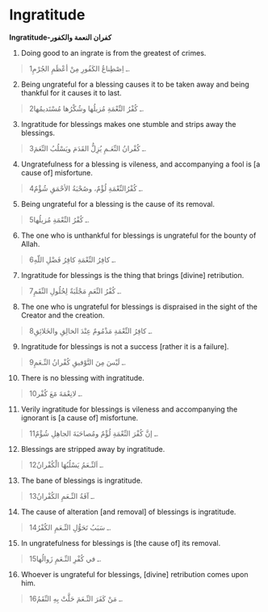 Ingratitude
===========

**Ingratitude-كفران النعمة والكفور**

1. Doing good to an ingrate is from the greatest of crimes.

> 1ـ اِصْطِناعُ الكَفُورِ مِنْ أعْظَمِ الجُرْمِ.

2. Being ungrateful for a blessing causes it to be taken away and being
thankful for it causes it to last.

> 2ـ كُفْرُ النِّعْمَةِ مُزيلُها وشُكْرُها مُسْتَديمُها.

3. Ingratitude for blessings makes one stumble and strips away the
blessings.

> 3ـ كُفْرانُ النِّعَـمِ يُزِلُّ القَدَمَ ويَسْلُبُ النِّعَمَ.

4. Ungratefulness for a blessing is vileness, and accompanying a fool is
[a cause of] misfortune.

> 4ـ كُفْرُالنِّعْمَةِ لُؤْمٌ، وصُحْبَةُ الأحْمَقِ شُؤْمٌ.

5. Being ungrateful for a blessing is the cause of its removal.

> 5ـ كُفْرُ النِّعْمَةِ مُزيلُها.

6. The one who is unthankful for blessings is ungrateful for the bounty
of Allah.

> 6ـ كافِرُ النِّعْمَةِ كافِرُ فَضْلِ اللّهِ.

7. Ingratitude for blessings is the thing that brings [divine]
retribution.

> 7ـ كُفْرُ النِّعَمِ مَجْلَبَةٌ لِحُلُولِ النِّقَمِ.

8. The one who is ungrateful for blessings is dispraised in the sight of
the Creator and the creation.

> 8ـ كافِرُ النِّعْمَةِ مَذْمُومٌ عِنْدَ الخالِقِ والخَلائِقِ.

9. Ingratitude for blessings is not a success [rather it is a failure].

> 9ـ لَيْسَ مِنَ التَّوْفيقِ كُفْرانُ النِّـعَمِ.

10. There is no blessing with ingratitude.

> 10ـ لانِعْمَةَ مََعَ كُفْر.

11. Verily ingratitude for blessings is vileness and accompanying the
ignorant is [a cause of] misfortune.

> 11ـ إنَّ كُفْرَ النِّعْمَةِ لُؤْمٌ ومُصاحَبَةَ الجاهِلِ شُؤْمٌ.

12. Blessings are stripped away by ingratitude.

> 12ـ اَلنِّـعَمُ يَسْلُبُهَا الْكُفْرانُ.

13. The bane of blessings is ingratitude.

> 13ـ آفَةُ النِّـعَمِ الكُفْرانُ.

14. The cause of alteration [and removal] of blessings is ingratitude.

> 14ـ سَبَبُ تَحَوُّلِ النِّـعَمِ الكُفْرُ.

15. In ungratefulness for blessings is [the cause of] its removal.

> 15ـ في كُفْرِ النِّـعَمِ زَوالُها.

16. Whoever is ungrateful for blessings, [divine] retribution comes upon
him.

> 16ـ مَنْ كَفَرَ النِّـعَمَ حَلَّتْ بِهِ النِّقَمُ.


